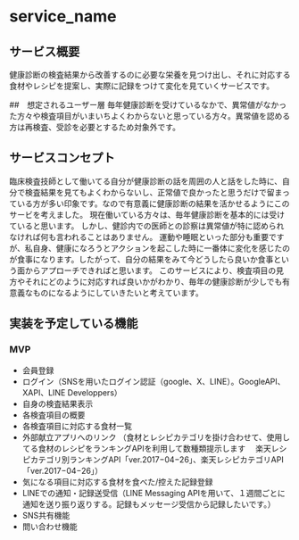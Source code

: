 # service_name


## サービス概要
健康診断の検査結果から改善するのに必要な栄養を見つけ出し、それに対応する食材やレシピを提案し、実際に記録をつけて変化を見ていくサービスです。


##　想定されるユーザー層
毎年健康診断を受けているなかで、異常値がなかった方々や検査項目がいまいちよくわからないと思っている方々。異常値を認める方は再検査、受診を必要とするため対象外です。

## サービスコンセプト
臨床検査技師として働いてる自分が健康診断の話を周囲の人と話をした時に、自分で検査結果を見てもよくわからないし、正常値で良かったと思うだけで留まっている方が多い印象です。なので有意義に健康診断の結果を活かせるようにこのサービを考えました。
現在働いている方々は、毎年健康診断を基本的には受けていると思います。
しかし、健診内での医師との診察は異常値が特に認められなければ何も言われることはありません。
運動や睡眠といった部分も重要ですが、私自身、健康になろうとアクションを起こした時に一番体に変化を感じたのが食事になります。したがって、自分の結果をみて今どうしたら良いか食事という面からアプローチできればと思います。
このサービスにより、検査項目の見方やそれにどのように対応すれば良いかがわかり、毎年の健康診断が少しでも有意義なものになるようにしていきたいと考えています。


## 実装を予定している機能
### MVP
* 会員登録
* ログイン（SNSを用いたログイン認証（google、X、LINE）。GoogleAPI、XAPI、LINE Developpers）
* 自身の検査結果表示
* 各検査項目の概要
* 各検査項目に対応する食材一覧
* 外部献立アプリへのリンク
（食材とレシピカテゴリを掛け合わせて、使用してる食材のレシピをランキングAPIを利用して数種類提示します
　楽天レシピカテゴリ別ランキングAPI「ver.2017−04−26」、楽天レシピカテゴリAPI「ver.2017−04−26」）
* 気になる項目に対応する食材を食べた/控えた記録登録
* LINEでの通知・記録送受信（LINE Messaging APIを用いて、１週間ごとに通知を送り振り返りする。記録もメッセージ受信から記録したいです。）
* SNS共有機能
* 問い合わせ機能

